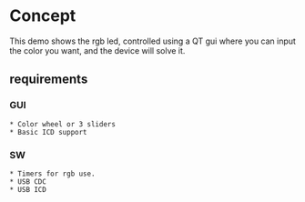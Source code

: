# Concept
This demo shows the rgb led, controlled using a QT gui where you can input the color you want, and the device will solve it.

## requirements

### GUI
	* Color wheel or 3 sliders
	* Basic ICD support
### SW
	* Timers for rgb use.
	* USB CDC
	* USB ICD
